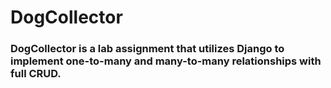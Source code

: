 # DogCollector 

### DogCollector is a lab assignment that utilizes Django to implement one-to-many and many-to-many relationships with full CRUD.
